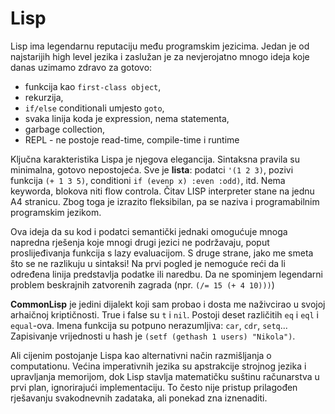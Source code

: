 # Lisp

Lisp ima legendarnu reputaciju među programskim jezicima. Jedan je od najstarijih high level jezika i zaslužan je za nevjerojatno mnogo ideja koje danas uzimamo zdravo za gotovo:
* funkcija kao `first-class object`,
* rekurzija,
* `if/else` conditionali umjesto `goto`,
* svaka linija koda je expression, nema statementa,
* garbage collection,
* REPL - ne postoje read-time, compile-time i runtime

Ključna karakteristika Lispa je njegova elegancija. Sintaksna pravila su minimalna, gotovo nepostojeća. Sve je **lista**: podatci `'(1 2 3)`, pozivi funkcija `(+ 1 3 5)`, conditioni `if (evenp x) :even :odd)`, itd. Nema keyworda, blokova niti flow controla. Čitav LISP interpreter stane na jednu A4 stranicu. Zbog toga je izrazito fleksibilan, pa se naziva i programabilnim programskim jezikom.

Ova ideja da su kod i podatci semantički jednaki omogućuje mnoga napredna rješenja koje mnogi drugi jezici ne podržavaju, poput proslijeđivanja funkcija s lazy evaluacijom. S druge strane, jako me smeta što se ne razlikuju u sintaksi! Na prvi pogled je nemoguće reći da li određena linija predstavlja podatke ili naredbu. Da ne spominjem legendarni problem beskrajnih zatvorenih zagrada (npr. `(/= 15 (+ 4 10)))`)

**CommonLisp** je jedini dijalekt koji sam probao i dosta me naživcirao u svojoj arhaičnoj kriptičnosti. True i false su `t` i `nil`. Postoji deset različitih `eq` i `eql` i `equal`-ova. Imena funkcija su potpuno nerazumljiva: `car`, `cdr`, `setq`... Zapisivanje vrijednosti u hash je `(setf (gethash 1 users) "Nikola")`.

Ali cijenim postojanje Lispa kao alternativni način razmišljanja o computationu. Većina imperativnih jezika su apstrakcije strojnog jezika i upravljanja memorijom, dok Lisp stavlja matematičku suštinu računarstva u prvi plan, ignorirajući implementaciju. To često nije pristup prilagođen rješavanju svakodnevnih zadataka, ali ponekad zna iznenaditi.
